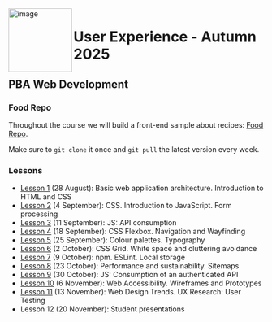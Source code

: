 <img width="125" height="125" alt="image" src="https://github.com/user-attachments/assets/27c75f61-2aab-43f3-b2b7-87c0d1a86e66" align="left" style="z-index: 999;" />

# User Experience - Autumn 2025
## PBA Web Development

### Food Repo
Throughout the course we will build a front-end sample about recipes: [Food Repo](https://github.com/arturomorarioja/js_food_repo_ux_e25).

Make sure to `git clone` it once and `git pull` the latest version every week.

### Lessons

- [Lesson 1](https://github.com/arturomorarioja-kea/WD_UX_E25/blob/main/Lesson01/README.md) (28 August): Basic web application architecture. Introduction to HTML and CSS
- [Lesson 2](https://github.com/arturomorarioja-kea/WD_UX_E25/blob/main/Lesson02/README.md) (4 September): CSS. Introduction to JavaScript. Form processing
- [Lesson 3](https://github.com/arturomorarioja-kea/WD_UX_E25/blob/main/Lesson03/README.md) (11 September): JS: API consumption
- [Lesson 4](https://github.com/arturomorarioja-kea/WD_UX_E25/blob/main/Lesson04/README.md) (18 September): CSS Flexbox. Navigation and Wayfinding
- [Lesson 5](https://github.com/arturomorarioja-kea/WD_UX_E25/blob/main/Lesson05/README.md) (25 September): Colour palettes. Typography
- [Lesson 6](https://github.com/arturomorarioja-kea/WD_UX_E25/blob/main/Lesson06/README.md) (2 October): CSS Grid. White space and cluttering avoidance
- [Lesson 7](https://github.com/arturomorarioja-kea/WD_UX_E25/blob/main/Lesson07/README.md) (9 October): npm. ESLint. Local storage
- [Lesson 8](https://github.com/arturomorarioja-kea/WD_UX_E25/blob/main/Lesson08/README.md) (23 October): Performance and sustainability. Sitemaps
- [Lesson 9](https://github.com/arturomorarioja-kea/WD_UX_E25/blob/main/Lesson09/README.md) (30 October): JS: Consumption of an authenticated API
- [Lesson 10](https://github.com/arturomorarioja-kea/WD_UX_E25/edit/main/Lesson10/README.md) (6 November): Web Accessibility. Wireframes and Prototypes
- [Lesson 11](https://github.com/arturomorarioja-kea/WD_UX_E25/blob/main/Lesson11/README.md) (13 November): Web Design Trends. UX Research: User Testing
- Lesson 12 (20 November): Student presentations
